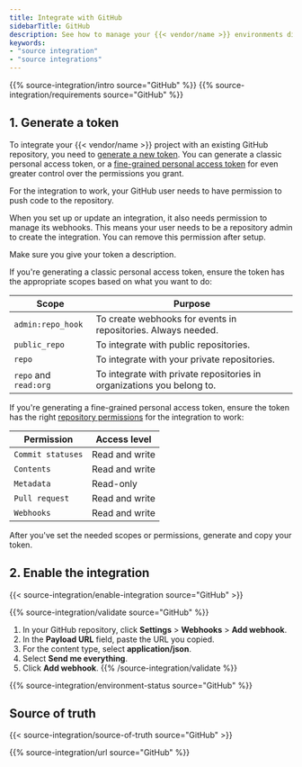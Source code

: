 ```yaml
---
title: Integrate with GitHub
sidebarTitle: GitHub
description: See how to manage your {{< vendor/name >}} environments directly from your GitHub repository.
keywords:
- "source integration"
- "source integrations"
---
```


{{% source-integration/intro source="GitHub" %}}
{{% source-integration/requirements source="GitHub" %}}

## 1. Generate a token

To integrate your {{< vendor/name >}} project with an existing GitHub repository,
you need to [generate a new token](https://github.com/settings/tokens/new).
You can generate a classic personal access token,
or a [fine-grained personal access token](https://github.blog/changelog/2022-10-18-introducing-fine-grained-personal-access-tokens/)
for even greater control over the permissions you grant.

For the integration to work,
your GitHub user needs to have permission to push code to the repository.

When you set up or update an integration, it also needs permission to manage its webhooks.
This means your user needs to be a repository admin to create the integration.
You can remove this permission after setup.

Make sure you give your token a description.

If you're generating a classic personal access token,
ensure the token has the appropriate scopes based on what you want to do:

| Scope                 | Purpose                                                                |
| --------------------- | ---------------------------------------------------------------------- |
| `admin:repo_hook`     | To create webhooks for events in repositories. Always needed.          |
| `public_repo`         | To integrate with public repositories.                                 |
| `repo`                | To integrate with your private repositories.                           |
| `repo` and `read:org` | To integrate with private repositories in organizations you belong to. |

If you're generating a fine-grained personal access token,
ensure the token has the right [repository permissions](https://docs.github.com/en/rest/overview/permissions-required-for-fine-grained-personal-access-tokens?apiVersion=2022-11-28)
for the integration to work:

| Permission        | Access level    |
| ------------------| ----------------|
| `Commit statuses` | Read and write  |
| `Contents`        | Read and write  |
| `Metadata`        | Read-only       |
| `Pull request`    | Read and write  |
| `Webhooks`        | Read and write  |

After you've set the needed scopes or permissions,
generate and copy your token.

## 2. Enable the integration

{{< source-integration/enable-integration source="GitHub" >}}

{{% source-integration/validate source="GitHub" %}}
1. In your GitHub repository, click **Settings** > **Webhooks** > **Add webhook**.
1. In the **Payload URL** field, paste the URL you copied.
1. For the content type, select **application/json**.
1. Select **Send me everything**.
1. Click **Add webhook**.
{{% /source-integration/validate %}}

{{% source-integration/environment-status source="GitHub" %}}

## Source of truth

{{< source-integration/source-of-truth source="GitHub" >}}

{{% source-integration/url source="GitHub" %}}
